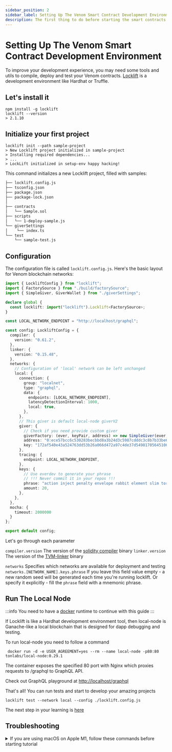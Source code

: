 ```yaml
---
sidebar_position: 2
sidebar_label: Setting Up The Venom Smart Contract Development Environment
description: The first thing to do before starting the smart contracts development
---
```


# Setting Up The Venom Smart Contract Development Environment

To improve your development experience, you may need some tools and utils to compile, deploy and test your Venom contracts. [Locklift](https://github.com/broxus/locklift/) is a development environment like Hardhat or Truffle.

## Let's install it

```shell-session
npm install -g locklift
locklift --version
> 2.1.10
```

## Initialize your first project

```shell-session
locklift init --path sample-project
> New Locklift project initialized in sample-project
> Installing required dependencies...
> ...
> LockLift initialized in setup-env happy hacking!
```

This command initializes a new Locklift project, filled with samples:

```txt
├── locklift.config.js
├── tsconfig.json
├── package.json
├── package-lock.json
│
├── contracts
│   └── Sample.sol
├── scripts 
│   └── 1-deploy-sample.js
└── giverSettings
│    └── index.ts
└── test
    └── sample-test.js
```

## Configuration

The configuration file is called `locklift.config.js`. Here's the basic layout for Venom blockchain networks:

```typescript
import { LockliftConfig } from "locklift";
import { FactorySource } from "./build/factorySource";
import { SimpleGiver, GiverWallet } from "./giverSettings";

declare global {
  const locklift: import("locklift").Locklift<FactorySource>;
}

const LOCAL_NETWORK_ENDPOINT = "http://localhost/graphql";

const config: LockliftConfig = {
  compiler: {
    version: "0.61.2",
  },
  linker: {
    version: "0.15.48",
  },
  networks: {
    // Configuration of 'local' network can be left unchanged
    local: {
      connection: {
        group: "localnet",
        type: "graphql",
        data: {
          endpoints: [LOCAL_NETWORK_ENDPOINT],
          latencyDetectionInterval: 1000,
          local: true,
        },
      },
      // This giver is default local-node giverV2
      giver: {
        // Check if you need provide custom giver
        giverFactory: (ever, keyPair, address) => new SimpleGiver(ever, keyPair, address),
        address: "0:ece57bcc6c530283becbbd8a3b24d3c5987cdddc3c8b7b33be6e4a6312490415",
        key: "172af540e43a524763dd53b26a066d472a97c4de37d5498170564510608250c3",
      },
      tracing: {
        endpoint: LOCAL_NETWORK_ENDPOINT,
      },
      keys: {
        // Use everdev to generate your phrase
        // !!! Never commit it in your repos !!!
        phrase: "action inject penalty envelope rabbit element slim tornado dinner pizza off blood",
        amount: 20,
      },
    },
  },
  mocha: {
    timeout: 2000000
  }
};

export default config;

```

Let's go through each parameter

`compiler.version` The version of the [solidity compiler](https://github.com/tonlabs/TON-Solidity-Compiler) binary
`linker.version` The version of the [TVM-linker](https://github.com/tonlabs/TVM-linker) binary

`networks`  Specifies which networks are available for deployment and testing
`networks.[NETWORK_NAME].keys.phrase` If you leave this field value empty - a new random seed will be generated each time you're running locklift. Or specify it explicitly - fill the `phrase` field with a mnemonic phrase.

## Run The Local Node

:::info
You need to have a [docker](https://www.docker.com) runtime to continue with this guide
:::

If Locklift is like a Hardhat development environment tool, then local-node is Ganache-like a local blockchain that is designed for dapp debugging and testing.

To run local-node you need to follow a command

```shell
 docker run -d -e USER_AGREEMENT=yes --rm --name local-node -p80:80 tonlabs/local-node:0.29.1
```

The container exposes the specified 80 port with Nginx which proxies requests to /graphql to GraphQL API.

Check out GraphQL playground at [http://localhost/graphql](http://localhost/graphql)

That's all! You can run tests and start to develop your amazing projects

```shell
locklift test --network local --config ./locklift.config.js
```

The next step in your learning is [here](how-to-create-your-own-fungible-tip-3-token/fungible-tokens-in-venom-network.md)

## Troubleshooting

<details>

<summary>If you are using macOS on Apple M1, follow these commands before starting tutorial</summary>

```shell-session
// Install Rosseta2
softwareupdate --install-rosetta

// Start a shell under Rosetta2
arch -x86_64 zsh

// If you already have installed nodejs,
// reinstall the x64 version of Node.js
nvm use system
nvm cache clear
nvm uninstall 16 # or the version you need, but not less than 14
nvm install 16   # or the version you need, but not less than 14
nvm use 16       # or the version you need, but not less than 14
```

All  `locklift` commands must be performed from under the Rosetta2 shell

</details>
